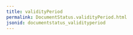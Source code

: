 ```yaml
---
title: validityPeriod
permalink: DocumentStatus.validityPeriod.html
jsonid: documentstatus_validityperiod
---
```

